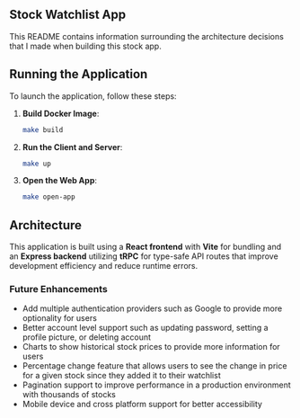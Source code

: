 ## Stock Watchlist App

This README contains information surrounding the architecture decisions that I made when building this stock app.

## Running the Application

To launch the application, follow these steps:

1. **Build Docker Image**:

    ```bash
    make build
    ```

2. **Run the Client and Server**:

    ```bash
    make up
    ```

3. **Open the Web App**:

    ```bash
    make open-app
    ```

## Architecture

This application is built using a **React frontend** with **Vite** for bundling and an **Express backend** utilizing **tRPC** for type-safe API routes that improve development efficiency and reduce runtime errors.

### Future Enhancements

-   Add multiple authentication providers such as Google to provide more optionality for users
-   Better account level support such as updating password, setting a profile picture, or deleting account
-   Charts to show historical stock prices to provide more information for users
-   Percentage change feature that allows users to see the change in price for a given stock since they added it to their watchlist
-   Pagination support to improve performance in a production environment with thousands of stocks
-   Mobile device and cross platform support for better accessibility

